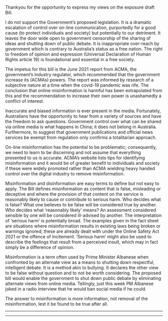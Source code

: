 Thankyou for the opportunity to express my views on the exposure draft Bill.

I do not support the Government’s proposed legislation. It is a dramatic escalation of control
over on-line communication, purportedly for a good cause (to protect individuals and society)
but potentially to our detriment. It leaves the door wide open to government censorship of the
sharing of ideas and shutting down of public debate. It is inappropriate over-reach by
government which is contrary to Australia’s status as a free nation. The right to freedom of
opinion and expression (Universal Declaration of Human Rights article 19) is foundational
and essential in a free society.

The impetus for this bill is the June 2021 report from ACMA, the government’s industry
regulator, which recommended that the government increase its (ACMAs) powers. The report
was informed by research of a subjective nature at a time when the covid-19 pandemic was
rife. The conclusion that online misinformation is harmful has been extrapolated from this
and the recommendation to increase their own power is unashamedly a conflict of interest.

Inaccurate and biased information is ever present in the media. Fortunately, Australians have
the opportunity to hear from a variety of sources and have the freedom to ask questions.
Government control over what can be shared via online media is what happens in China; it
does not belong in Australia. Furthermore, to suggest that government publications and
official news services be exempt from regulation only confirms a totalitarian approach.

On-line misinformation has the potential to be problematic; consequently, we need to learn to
be discerning and not assume that everything presented to us is accurate. ACMA’s website
lists tips for identifying misinformation and it would be of greater benefit to individuals and
society if these were widely promoted rather than ACMA wielding heavy handed control
over the digital industry to remove misinformation.

Misinformation and disinformation are easy terms to define but not easy to apply. The Bill
defines misinformation as content that is false, misleading or deceptive and where the
provision of that content on the service is reasonably likely to cause or contribute to serious
harm. Who decides what is false? What one believes to be false will be considered true by
another. Who decides what ‘reasonably likely’ means? An assessment considered sensible by
one will be considered ill-advised by another. The interpretation of ‘serious harm’ is
potentially broad. The examples given in the fact sheet are situations where misinformation
results in existing laws being broken or warnings ignored; these are already dealt with under
the Online Safety Act 2021 or the offence of Incitement. ‘Serious harm’ might also be used to
describe the feelings that result from a perceived insult, which may in fact simply be a
difference of opinion.

Misinformation is a term often used by Prime Minister Albanese when confronted by an
alternate view as a means to shutting down respectful, intelligent debate. It is a method akin
to bullying. It declares the other view to be false without question and to not be worth
considering. The proposed bill would enable the government to shut down public debate by
eliminating alternate views from online media. Tellingly, just this week PM Albanese joked
in a radio interview that he would ban social media if he could.

The answer to misinformation is more information, not removal of the misinformation, lest it
be found to be true after all.


-----

-----


